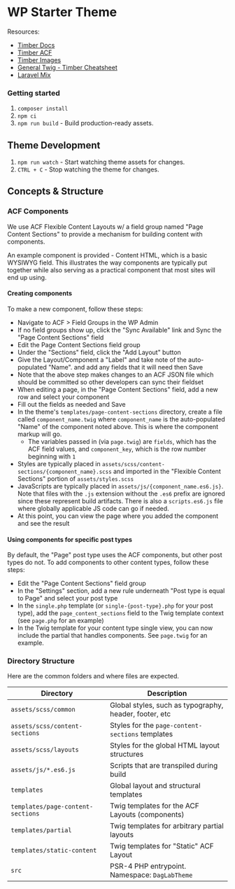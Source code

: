 # WP Starter Theme

Resources:

* [Timber Docs](https://timber.github.io/docs/getting-started/theming/)
* [Timber ACF](https://timber.github.io/docs/guides/acf-cookbook/)
* [Timber Images](https://timber.github.io/docs/guides/cookbook-images/)
* [General Twig - Timber Cheatsheet](http://notlaura.com/the-twig-for-timber-cheatsheet/)
* [Laravel Mix](https://laravel-mix.com/docs/6.0/what-is-mix)

### Getting started

1. `composer install`
2. `npm ci`
3. `npm run build` - Build production-ready assets.

## Theme Development

1. `npm run watch` - Start watching theme assets for changes.
2. `CTRL + C` - Stop watching the theme for changes.

## Concepts & Structure

### ACF Components

We use ACF Flexible Content Layouts w/ a field group named "Page Content Sections" to provide a mechanism for building content with components.

An example component is provided - Content HTML, which is a basic WYSIWYG field. This illustrates the way components are typically put together while also serving as a practical component that most sites will end up using.

#### Creating components

To make a new component, follow these steps:

* Navigate to ACF > Field Groups in the WP Admin
* If no field groups show up, click the "Sync Available" link and Sync the "Page Content Sections" field
* Edit the Page Content Sections field group
* Under the "Sections" field, click the "Add Layout" button
* Give the Layout/Component a "Label" and take note of the auto-populated "Name".  and add any fields that it will need then Save
* Note that the above step makes changes to an ACF JSON file which should be committed so other developers can sync their fieldset
* When editing a page, in the "Page Content Sections" field, add a new row and select your component
* Fill out the fields as needed and Save
* In the theme's `templates/page-content-sections` directory, create a file called `component_name.twig` where `component_name` is the auto-populated "Name" of the component noted above. This is where the component markup will go.
    * The variables passed in (via `page.twig`) are `fields`, which has the ACF field values, and `component_key`, which is the row number beginning with `1`
* Styles are typically placed in `assets/scss/content-sections/{component_name}.scss` and imported in the "Flexible Content Sections" portion of `assets/styles.scss`
* JavaScripts are typically placed in `assets/js/{component_name.es6.js}`. Note that files with the `.js` extension without the `.es6` prefix are ignored since these represent build artifacts. There is also a `scripts.es6.js` file where globally applicable JS code can go if needed.
* At this point, you can view the page where you added the component and see the result

#### Using components for specific post types

By default, the "Page" post type uses the ACF components, but other post types do not. To add components to other content types, follow these steps:

* Edit the "Page Content Sections" field group
* In the "Settings" section, add a new rule underneath "Post type is equal to Page" and select your post type
* In the `single.php` template (or `single-{post-type}.php` for your post type), add the `page_content_sections` field to the Twig template context (see `page.php` for an example)
* In the Twig template for your content type single view, you can now include the partial that handles components. See `page.twig` for an example.

### Directory Structure

Here are the common folders and where files are expected.

| Directory                         | Description                                            |
|-----------------------------------|--------------------------------------------------------|
| `assets/scss/common`              | Global styles, such as typography, header, footer, etc |
| `assets/scss/content-sections`    | Styles for the `page-content-sections` templates       |
| `assets/scss/layouts`             | Styles for the global HTML layout structures           |
| `assets/js/*.es6.js`              | Scripts that are transpiled during build               |
| `templates`                       | Global layout and structural templates                 |
| `templates/page-content-sections` | Twig templates for the ACF Layouts (components)        |
| `templates/partial`               | Twig templates for arbitrary partial layouts           |
| `templates/static-content`        | Twig templates for "Static" ACF Layout                 |
| `src`                             | PSR-4 PHP entrypoint. Namespace: `DagLabTheme`         |

